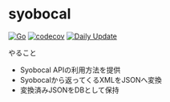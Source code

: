 # syobocal

[![Go](https://github.com/otiai10/syobocal/actions/workflows/go.yml/badge.svg)](https://github.com/otiai10/syobocal/actions/workflows/go.yml)
[![codecov](https://codecov.io/gh/otiai10/syobocal/branch/main/graph/badge.svg?token=uPQdszeR3T)](https://codecov.io/gh/otiai10/syobocal)
[![Daily Update](https://github.com/otiai10/syobocal/actions/workflows/crawl-daily.yml/badge.svg)](https://github.com/otiai10/syobocal/actions/workflows/crawl-daily.yml)

やること

* Syobocal APIの利用方法を提供
* Syobocalから返ってくるXMLをJSONへ変換
* 変換済みJSONをDBとして保持
